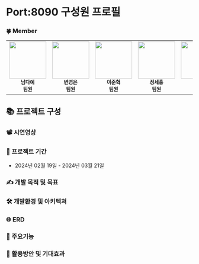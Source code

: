 # Port:8090 구성원 프로필

### 🍀 Member

<table>
  <tbody>
    <tr>
      <td align="center"><a href="https://github.com/dayeah512"><img src="https://avatars.githubusercontent.com/u/145834715?v=4" width="100px;" alt=""/><br /><sub><b>남다예</b></sub></a><br /><sub><b>팀원</b></sub><br /></td>
      <td align="center"><a href="https://github.com/byepingu"><img src="https://avatars.githubusercontent.com/u/145783010?v=4" width="100px;" alt=""/><br /><sub><b>변영은</b></sub></a><br /><sub><b>팀원</b></sub><br /></td>
      <td align="center"><a href="https://github.com/hyul77"><img src="https://avatars.githubusercontent.com/u/100561170?v=4" width="100px;" alt=""/><br /><sub><b>이준혁</b></sub></a><br /><sub><b>팀원</b></sub><br /></td>
      <td align="center"><a href="https://github.com/bbundnam"><img src="https://avatars.githubusercontent.com/u/145851524?v=4" width="100px;" alt=""/><br /><sub><b>정세홍</b></sub></a><br /><sub><b>팀원</b></sub><br /></td>
      <td align="center"><a href="https://github.com/soljeong"><img src="https://avatars.githubusercontent.com/u/72812330?v=4" width="100px;" alt=""/><br /><sub><b>정솔</b></sub></a><br /><sub><b>팀원</b></sub><br /></td>
      <td align="center"><a href="https://github.com/DaSeul-Seo"><img src="https://avatars.githubusercontent.com/u/67898022?v=4" width="100px;" alt=""/><br /><sub><b>서다슬</b></sub></a><br /><sub><b>팀장</b></sub><br /></td>
    </tr>
  </tbody>
</table>

## 📚 프로젝트 구성

### 📽️ 시연영상


### 📅 프로젝트 기간
- 2024년 02월 19일 - 2024년 03월 21일

### ✍️ 개발 목적 및 목표

### 🛠 개발환경 및 아키텍쳐

### 🌐 ERD

### 📒 주요기능

### 🌟 활용방안 및 기대효과